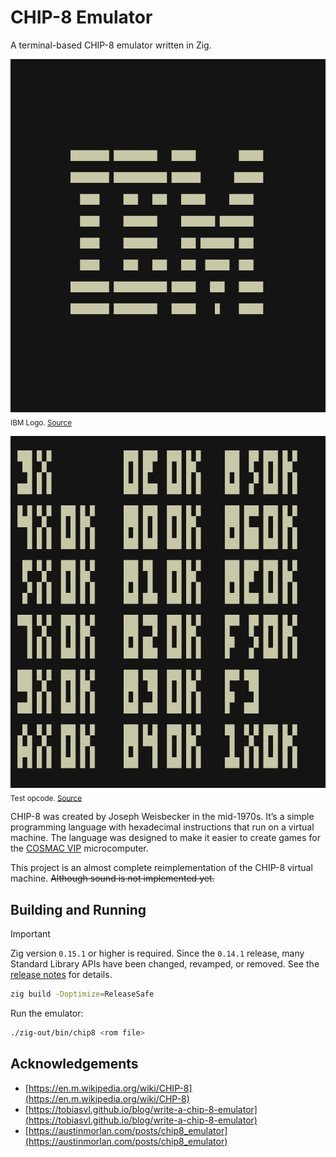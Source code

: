 # CHIP-8 Emulator

A terminal-based CHIP-8 emulator written in Zig.

![IBM Logo](doc/screenshots/ibmlogo.jpg)  
<sub>IBM Logo. [Source](https://github.com/kripod/chip8-roms/blob/c723a9ed1205a215c5b1e45e994eb54acc243c9e/programs/IBM%20Logo.ch8)</sub>

![Test Opcode](doc/screenshots/testopcode.jpg)  
<sub>Test opcode. [Source](https://github.com/corax89/chip8-test-rom/blob/6a2cc38be6f5e527221353df024b840a86bc8e5f/test_opcode.8o)</sub>

CHIP-8 was created by Joseph Weisbecker in the mid-1970s. It’s a simple programming language with hexadecimal instructions that run on a virtual machine. The language was designed to make it easier to create games for the [COSMAC VIP](https://en.wikipedia.org/wiki/COSMAC_VIP) microcomputer.

This project is an almost complete reimplementation of the CHIP-8 virtual machine. ~~Although sound is not implemented yet.~~

## Building and Running

> [!IMPORTANT]
> Zig version `0.15.1` or higher is required. Since the `0.14.1` release, many Standard Library APIs have been changed, revamped, or removed. See the [release notes](https://ziglang.org/download/0.15.1/release-notes.html) for details.

```bash
zig build -Doptimize=ReleaseSafe
```

Run the emulator:
```bash
./zig-out/bin/chip8 <rom file>
```

## Acknowledgements

- [https://en.m.wikipedia.org/wiki/CHIP-8](https://en.m.wikipedia.org/wiki/CHP-8)  
- [https://tobiasvl.github.io/blog/write-a-chip-8-emulator](https://tobiasvl.github.io/blog/write-a-chip-8-emulator)  
- [https://austinmorlan.com/posts/chip8_emulator](https://austinmorlan.com/posts/chip8_emulator)
